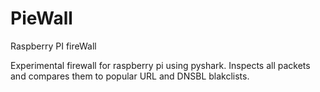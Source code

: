 # PieWall
Raspberry PI fireWall

Experimental firewall for raspberry pi using pyshark.
Inspects all packets and compares them to popular URL and DNSBL blakclists.
